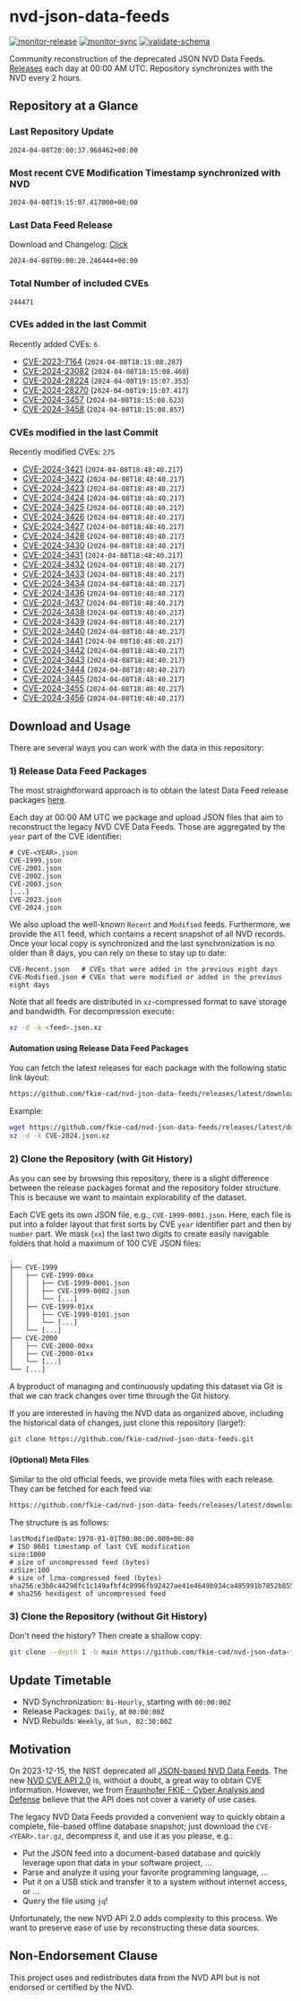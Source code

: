 # nvd-json-data-feeds

[![monitor-release](https://github.com/fkie-cad/nvd-json-data-feeds/actions/workflows/monitor_release.yml/badge.svg)](https://github.com/fkie-cad/nvd-json-data-feeds/actions/workflows/monitor_release.yml)
[![monitor-sync](https://github.com/fkie-cad/nvd-json-data-feeds/actions/workflows/monitor_sync.yml/badge.svg)](https://github.com/fkie-cad/nvd-json-data-feeds/actions/workflows/monitor_sync.yml)
[![validate-schema](https://github.com/fkie-cad/nvd-json-data-feeds/actions/workflows/validate_schema.yml/badge.svg)](https://github.com/fkie-cad/nvd-json-data-feeds/actions/workflows/validate_schema.yml)

Community reconstruction of the deprecated JSON NVD Data Feeds.
[Releases](https://github.com/fkie-cad/nvd-json-data-feeds/releases/latest) each day at 00:00 AM UTC.
Repository synchronizes with the NVD every 2 hours.

## Repository at a Glance

### Last Repository Update

```plain
2024-04-08T20:00:37.968462+00:00
```

### Most recent CVE Modification Timestamp synchronized with NVD

```plain
2024-04-08T19:15:07.417000+00:00
```

### Last Data Feed Release

Download and Changelog: [Click](https://github.com/fkie-cad/nvd-json-data-feeds/releases/latest)

```plain
2024-04-08T00:00:20.246444+00:00
```

### Total Number of included CVEs

```plain
244471
```

### CVEs added in the last Commit

Recently added CVEs: `6`

- [CVE-2023-7164](CVE-2023/CVE-2023-71xx/CVE-2023-7164.json) (`2024-04-08T18:15:08.287`)
- [CVE-2024-23082](CVE-2024/CVE-2024-230xx/CVE-2024-23082.json) (`2024-04-08T18:15:08.460`)
- [CVE-2024-28224](CVE-2024/CVE-2024-282xx/CVE-2024-28224.json) (`2024-04-08T19:15:07.353`)
- [CVE-2024-28270](CVE-2024/CVE-2024-282xx/CVE-2024-28270.json) (`2024-04-08T19:15:07.417`)
- [CVE-2024-3457](CVE-2024/CVE-2024-34xx/CVE-2024-3457.json) (`2024-04-08T18:15:08.623`)
- [CVE-2024-3458](CVE-2024/CVE-2024-34xx/CVE-2024-3458.json) (`2024-04-08T18:15:08.857`)


### CVEs modified in the last Commit

Recently modified CVEs: `275`

- [CVE-2024-3421](CVE-2024/CVE-2024-34xx/CVE-2024-3421.json) (`2024-04-08T18:48:40.217`)
- [CVE-2024-3422](CVE-2024/CVE-2024-34xx/CVE-2024-3422.json) (`2024-04-08T18:48:40.217`)
- [CVE-2024-3423](CVE-2024/CVE-2024-34xx/CVE-2024-3423.json) (`2024-04-08T18:48:40.217`)
- [CVE-2024-3424](CVE-2024/CVE-2024-34xx/CVE-2024-3424.json) (`2024-04-08T18:48:40.217`)
- [CVE-2024-3425](CVE-2024/CVE-2024-34xx/CVE-2024-3425.json) (`2024-04-08T18:48:40.217`)
- [CVE-2024-3426](CVE-2024/CVE-2024-34xx/CVE-2024-3426.json) (`2024-04-08T18:48:40.217`)
- [CVE-2024-3427](CVE-2024/CVE-2024-34xx/CVE-2024-3427.json) (`2024-04-08T18:48:40.217`)
- [CVE-2024-3428](CVE-2024/CVE-2024-34xx/CVE-2024-3428.json) (`2024-04-08T18:48:40.217`)
- [CVE-2024-3430](CVE-2024/CVE-2024-34xx/CVE-2024-3430.json) (`2024-04-08T18:48:40.217`)
- [CVE-2024-3431](CVE-2024/CVE-2024-34xx/CVE-2024-3431.json) (`2024-04-08T18:48:40.217`)
- [CVE-2024-3432](CVE-2024/CVE-2024-34xx/CVE-2024-3432.json) (`2024-04-08T18:48:40.217`)
- [CVE-2024-3433](CVE-2024/CVE-2024-34xx/CVE-2024-3433.json) (`2024-04-08T18:48:40.217`)
- [CVE-2024-3434](CVE-2024/CVE-2024-34xx/CVE-2024-3434.json) (`2024-04-08T18:48:40.217`)
- [CVE-2024-3436](CVE-2024/CVE-2024-34xx/CVE-2024-3436.json) (`2024-04-08T18:48:40.217`)
- [CVE-2024-3437](CVE-2024/CVE-2024-34xx/CVE-2024-3437.json) (`2024-04-08T18:48:40.217`)
- [CVE-2024-3438](CVE-2024/CVE-2024-34xx/CVE-2024-3438.json) (`2024-04-08T18:48:40.217`)
- [CVE-2024-3439](CVE-2024/CVE-2024-34xx/CVE-2024-3439.json) (`2024-04-08T18:48:40.217`)
- [CVE-2024-3440](CVE-2024/CVE-2024-34xx/CVE-2024-3440.json) (`2024-04-08T18:48:40.217`)
- [CVE-2024-3441](CVE-2024/CVE-2024-34xx/CVE-2024-3441.json) (`2024-04-08T18:48:40.217`)
- [CVE-2024-3442](CVE-2024/CVE-2024-34xx/CVE-2024-3442.json) (`2024-04-08T18:48:40.217`)
- [CVE-2024-3443](CVE-2024/CVE-2024-34xx/CVE-2024-3443.json) (`2024-04-08T18:48:40.217`)
- [CVE-2024-3444](CVE-2024/CVE-2024-34xx/CVE-2024-3444.json) (`2024-04-08T18:48:40.217`)
- [CVE-2024-3445](CVE-2024/CVE-2024-34xx/CVE-2024-3445.json) (`2024-04-08T18:48:40.217`)
- [CVE-2024-3455](CVE-2024/CVE-2024-34xx/CVE-2024-3455.json) (`2024-04-08T18:48:40.217`)
- [CVE-2024-3456](CVE-2024/CVE-2024-34xx/CVE-2024-3456.json) (`2024-04-08T18:48:40.217`)


## Download and Usage

There are several ways you can work with the data in this repository:

### 1) Release Data Feed Packages

The most straightforward approach is to obtain the latest Data Feed release packages [here](https://github.com/fkie-cad/nvd-json-data-feeds/releases/latest).

Each day at 00:00 AM UTC we package and upload JSON files that aim to reconstruct the legacy NVD CVE Data Feeds.
Those are aggregated by the `year` part of the CVE identifier:

```
# CVE-<YEAR>.json
CVE-1999.json
CVE-2001.json
CVE-2002.json
CVE-2003.json
[...]
CVE-2023.json
CVE-2024.json
```

We also upload the well-known `Recent` and `Modified` feeds.
Furthermore, we provide the `All` feed, which contains a recent snapshot of all NVD records.
Once your local copy is synchronized and the last synchronization is no older than 8 days, you can rely on these to stay up to date:

```plain
CVE-Recent.json   # CVEs that were added in the previous eight days
CVE-Modified.json # CVEs that were modified or added in the previous eight days
```

Note that all feeds are distributed in `xz`-compressed format to save storage and bandwidth.
For decompression execute:

```sh
xz -d -k <feed>.json.xz
```

#### Automation using Release Data Feed Packages

You can fetch the latest releases for each package with the following static link layout:

```sh
https://github.com/fkie-cad/nvd-json-data-feeds/releases/latest/download/CVE-<YEAR>.json.xz
```

Example:

```sh
wget https://github.com/fkie-cad/nvd-json-data-feeds/releases/latest/download/CVE-2024.json.xz
xz -d -k CVE-2024.json.xz
```

### 2) Clone the Repository (with Git History)

As you can see by browsing this repository, there is a slight difference between the release packages format and the repository folder structure.
This is because we want to maintain explorability of the dataset.

Each CVE gets its own JSON file, e.g., `CVE-1999-0001.json`.
Here, each file is put into a folder layout that first sorts by CVE `year` identifier part and then by `number` part.
We mask (`xx`) the last two digits to create easily navigable folders that hold a maximum of 100 CVE JSON files:

```plain
.
├── CVE-1999
│   ├── CVE-1999-00xx
│   │   ├── CVE-1999-0001.json
│   │   ├── CVE-1999-0002.json
│   │   └── [...]
│   ├── CVE-1999-01xx
│   │   ├── CVE-1999-0101.json
│   │   └── [...]
│   └── [...]
├── CVE-2000
│   ├── CVE-2000-00xx
│   ├── CVE-2000-01xx
│   └── [...]
└── [...]
```

A byproduct of managing and continuously updating this dataset via Git is that we can track changes over time through the Git history.

If you are interested in having the NVD data as organized above, including the historical data of changes, just clone this repository (large!):

```sh
git clone https://github.com/fkie-cad/nvd-json-data-feeds.git
```

#### (Optional) Meta Files

Similar to the old official feeds, we provide meta files with each release. They can be fetched for each feed via:

```sh
https://github.com/fkie-cad/nvd-json-data-feeds/releases/latest/download/CVE-<YEAR>.meta
```

The structure is as follows:

```plain
lastModifiedDate:1970-01-01T00:00:00.000+00:00                          # ISO 8601 timestamp of last CVE modification
size:1000                                                               # size of uncompressed feed (bytes)
xzSize:100                                                              # size of lzma-compressed feed (bytes)
sha256:e3b0c44298fc1c149afbf4c8996fb92427ae41e4649b934ca495991b7852b855 # sha256 hexdigest of uncompressed feed
```

### 3) Clone the Repository (without Git History)

Don't need the history? Then create a shallow copy:

```sh
git clone --depth 1 -b main https://github.com/fkie-cad/nvd-json-data-feeds.git
```


## Update Timetable

* NVD Synchronization: `Bi-Hourly`, starting with `00:00:00Z`
* Release Packages: `Daily`, at `00:00:00Z`
* NVD Rebuilds: `Weekly`, at `Sun, 02:30:00Z`


## Motivation

On 2023-12-15, the NIST deprecated all [JSON-based NVD Data Feeds](https://nvd.nist.gov/vuln/data-feeds#divRetirementBanner-1).
The new [NVD CVE API 2.0](https://nvd.nist.gov/developers/vulnerabilities) is, without a doubt, a great way to obtain CVE information.
However, we from [Fraunhofer FKIE - Cyber Analysis and Defense](https://www.fkie.fraunhofer.de/en/departments/cad.html) believe that the API does not cover a variety of use cases.

The legacy NVD Data Feeds provided a convenient way to quickly obtain a complete, file-based offline database snapshot; just download the `CVE-<YEAR>.tar.gz`, decompress it, and use it as you please, e.g.:

- Put the JSON feed into a document-based database and quickly leverage upon that data in your software project, ...
- Parse and analyze it using your favorite programming language, ...
- Put it on a USB stick and transfer it to a system without internet access, or ...
- Query the file using `jq`!

Unfortunately, the new NVD API 2.0 adds complexity to this process.
We want to preserve ease of use by reconstructing these data sources.

## Non-Endorsement Clause

This project uses and redistributes data from the NVD API but is not endorsed or certified by the NVD.